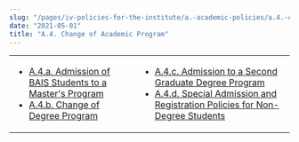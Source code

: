 ```yaml
---
slug: "/pages/iv-policies-for-the-institute/a.-academic-policies/a.4.-change-of-academic-program"
date: "2021-05-01"
title: "A.4. Change of Academic Program"
---
```


<table border="0">

<tbody>

<tr valign="top">

<td>

- [A.4.a. Admission of BAIS Students to a Master's Program](/pages/iv-policies-for-the-institute/a.-academic-policies/a.4.-change-of-academic-program/a.4.a.-admission-of-bais-students-to-a-master-s-program)
- [A.4.b. Change of Degree Program](/pages/iv-policies-for-the-institute/a.-academic-policies/a.4.-change-of-academic-program/a.4.b.-change-of-degree-program)

</td>

<td>

- [A.4.c. Admission to a Second Graduate Degree Program](/pages/iv-policies-for-the-institute/a.-academic-policies/a.4.-change-of-academic-program/a.4.c.-change-of-degree-program)
- [A.4.d. Special Admission and Registration Policies for Non-Degree Students](/pages/iv-policies-for-the-institute/a.-academic-policies/a.4.-change-of-academic-program/a.4.d.-special-admission-and-registration-policies-for-non-degree-students)

</td>

</tr>

</tbody>

</table>
